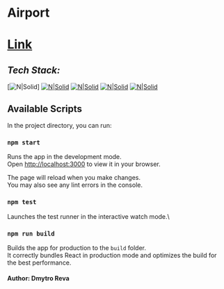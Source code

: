 # Airport

# [Link](https://whimsical-brigadeiros-bd7214.netlify.app/departures?date=09-05-2023)
## _Tech Stack:_

[![N|Solid](https://img.shields.io/badge/HTML-red.svg?style=for-the-badge&logo=HTML&logoColor=white)] [![N|Solid](https://img.shields.io/badge/SASS-hotpink.svg?style=for-the-badge&logo=SASS&logoColor=white)](https://sass-lang.com/)   [![N|Solid](https://img.shields.io/badge/react-%2320232a.svg?style=for-the-badge&logo=react&logoColor=%2361DAFB)](https://reactjs.org/) [![N|Solid](https://img.shields.io/badge/webpack-%238DD6F9.svg?style=for-the-badge&logo=webpack&logoColor=black)](https://webpack.js.org/)
[![N|Solid](https://img.shields.io/badge/Redux-Toolkit-violet.svg?style=for-the-badge&logo=Redux-Toolkit&logoColor=white)](https://redux-toolkit.js.org/)


## Available Scripts

In the project directory, you can run:

### `npm start`

Runs the app in the development mode.\
Open [http://localhost:3000](http://localhost:3000) to view it in your browser.

The page will reload when you make changes.\
You may also see any lint errors in the console.

### `npm test`

Launches the test runner in the interactive watch mode.\


### `npm run build`

Builds the app for production to the `build` folder.\
It correctly bundles React in production mode and optimizes the build for the best performance.

#### Author: Dmytro Reva


